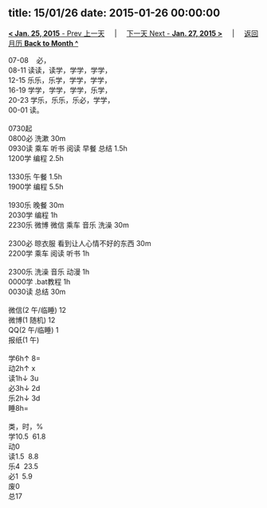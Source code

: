 title: 15/01/26
date: 2015-01-26 00:00:00
---
[**< Jan. 25, 2015** - Prev 上一天](/lifelogs/2015/01/d25.html) &nbsp; &nbsp; | &nbsp; &nbsp; [下一天 Next - **Jan. 27, 2015 >**](/lifelogs/2015/01/d27.html) &nbsp; &nbsp; |  &nbsp; &nbsp; [返回月历 **Back to Month ^**](/lifelogs/2015/01/index.html)
<br/><div>07-08    必，</div><div>08-11 读读，读学，学学，学学，</div><div>12-15 乐乐，乐学，学学，学学，<br/>16-19 学学，学学，学学，乐学，<br/>20-23 学乐，乐乐，乐必，学学，</div><div>00-01 读。<br/><div><br/></div>0730起</div><div>0800必 洗漱 30m</div><div>0930读 乘车 听书 阅读 早餐 总结 1.5h<br/>1200学 编程 2.5h<div><br/></div>1330乐 午餐 1.5h</div><div>1900学 编程 5.5h</div><div><br/>1930乐 晚餐 30m</div><div>2030学 编程 1h</div><div>2230乐 微博 微信 乘车 音乐 洗澡 30m</div><div><br/></div><div>2300必 晾衣服 看到让人心情不好的东西 30m</div><div>2200学 乘车 阅读 听书 1h</div><div><br/></div><div>2300乐 洗澡 音乐 动漫 1h</div><div>0000学 .bat教程 1h</div><div>0030读 总结 30m</div><div><div><br/></div><div>微信(2 午/临睡) 12</div>微博(1 随机) 12<br/>QQ(2 午/临睡) 1<br/>报纸(1 午) <div><br/></div>学6h↑ 8=<br/>动2h↑ x<br/>读1h↓ 3u<br/>必3h↓ 2d<br/>乐2h↓ 3d<br/>睡8h=<div><br/></div>类，时，%<br/>学10.5  61.8<br/>动0<br/>读1.5  8.8<br/>乐4  23.5<br/>必1  5.9<br/>废0<br/>总17</div>